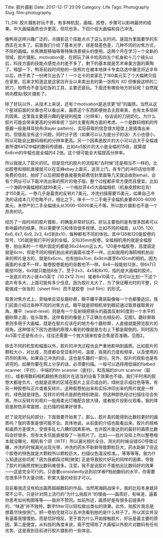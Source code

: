 Title: 胶片摄影
Date: 2017-12-17 20:09
Category: Life
Tags: Photography
Slug: film-photography

TL;DR: 胶片摄影好玩不贵，有多种机型，画幅，胶卷，步骤可以影响最终的结果。中大画幅画质也许更高，但坑也多。下回介绍大画幅和自己冲洗。

像鸭哥这样兴趣广泛的，点摄影这个技能点点了这么长时间，是因为里面要学的东西实在太多了。前面我们介绍了基本光学，球差彗差色差，几种不同的对焦方式，不同的画幅，长焦微距移轴等等特殊场景镜头的使用。这两个月在学习一个全新的领域，胶片摄影。motivation是，在把玩了徕卡哈苏四五个机身和十几个镜头以后，科技方面的技能点感觉点的差不多了，剩下的基本就是艺术审美方面的熏陶了。嘚瑟一下，鸭哥前段时间拍的一张照片在被本地徕卡专卖店选中展览将近半年以后，终于卖了一份拷贝出去了！一个北卡的卖家花了160美元买了个大幅拷贝挂在家里。后来才知道这是这家店开业以来卖出去的第一张照片 XD 但像我这样的二把刀，拍照也不是当吃饭的工具，主要还是玩。下面还有哪些地方好玩呢？自然就转向模拟/胶片摄影了。

除了好玩以外，从技术上来说，还有个motivation是追求更“好”的画质。当然从这个星球前面的文章也可以看出来，画质这个东西即便抛去主观审美，也有太多琐碎的因素。这里我主要感兴趣的是锐利程度（分辨率），俗话说的刀锐奶化。为什么胶片可能会带来更高的分辨率呢？当时主要有两方面的考虑。一个是数码相机的传感器一般是拜耳排布(Bayer pattern)，实际获取的信息很大程度上是插值出来的。但银盐没有这个问题，同时分子团（如果可以认为是分子的话）大小也很小，所以可能会比数码相机的分辨率更高。另一个因素是胶片的大小可以远大于全幅或者所谓645Z中幅的数码传感器，比如4x5胶片的大小是全幅的15倍，就算是6x6cm的中幅也是全幅的4.2倍。这个很可能会大幅提高分辨率。

所以我就入了胶片的坑。但是现代的胶片的流程和“古时候”还是相当不一样的。比如胶卷和相机直接就可以在亚麻ebay上面买，送货上门。有专门的冲印店给你寄免费的信封。拍好了以后把胶卷直接塞免邮费信封里面等几天就会收到email，会有个网址可以下载冲洗出来的照片的电子版。整个过程都非常方便而且便宜。比如一个海鸥中画幅相机就99美元，一个格拉菲4x5大画幅相机（机身皮腔和后背）才150美元。一卷几乎是最贵的反转片7美元，冲洗扫描需要15美元，如果自己冲洗的话成本几可忽略不计。相比之下，徕卡一个二手电子全幅机身要4000-6000美元，未停产的二手全幅镜头从3000-10000美元不等。所以胶片摄影也不是一个昂贵的坑。

经历了一段时间的胶片摄影，的确是非常好玩的。好玩主要指的是有很多因素可以影响最终的结果，所以需要学习和体验很多规律。比如不同的幅面，从135, 120, 6x6, 6x7, 6x9, 2x3, 4x5到8x10，每种都有不同的体验。其中135和120是胶卷的型号，135就是我们平时说的全幅，又叫35mm胶卷。全幅相机用的就是全幅胶卷，拍出来的一个相片固定的都是36x24mm这么大。120是中幅胶卷，高度固定就是6cm，但是不同的相机拍出来的画面长度不一样。比如我用的海鸥相机拍出来的照片是方的，就是6x6cm。也有拍6x7cm, 6x9cm甚至6x12cm的相机。因为画面的长度不一样，每卷胶卷能拍的张数也不一样。6x6一般能拍12张，但6x7只能拍10张，6x9就只能拍8张了。至于2x3，4x5和8x10，指的是大画幅的胶片。一张底片的大小是4x5英寸（10.2x12.7cm）或者8x10英寸。你可以比划一下这个底片有多大，上面可能有多少信息。因为胶片太大了，为了保证曝光时的平整，只能做成一张张的（sheet film）而不是胶卷（roll film）的形式。

取景对焦方式上，旁轴单反双反磨砂屏，眼平腰平黄斑裂像每一个也都要适应。我们前面介绍过各种不同的对焦方式。眼平就是把相机举到眼前通过取景器取景对角。腰平（waist-level）则是有一个反射镜把镜头的画面反射90度到一个水平的磨砂屏上面，低头取景。这样看到的像是上下正确左右相反的，见图1。磨砂屏取景则多用于大画幅，就是在胶片应该在的地方有个磨砂屏，人直接就能预览胶片的视角。这种情况下因为透镜的原理人看到的像就是左右上下都是颠倒的。同时因为4x5英寸还是有点小，往往还需要一个放大镜来检查合焦是否准确。见图2。

除去不同的机型和幅面以外，胶片的冲洗过程也会严重地影响到画质。比如胶片的颗粒大小，对比度，亮度都会受显影时间，温度，摇晃的力度和频率，以及使用的药剂的影响。如果自己冲洗的话，这也是乐趣的一部分。另外，胶片的观影也是有讲究的。如果你要在网上分享的话，必须要扫描。一般可以选择用低端的flatbed scanner（平扫），中端的film scanner（底扫），和高端的drum scanner（鼓扫）。或者用数码相机翻拍黑白胶片在适当的设备下效果也不错。我们平时用的胶卷大都是负片，也就是说黑的区域在胶片上显示成白的，绿树显示成红色等等。有另一种胶卷叫正片或者反转片。这种胶卷拍出来和实际冲印出来的照片就是一样的，绿色就是绿色。反转片的特点是颜色特别艳丽，但这种颜色经过扫描往往会失真。所以反转片的观片一般用柔光灯箱配合放大镜，或者胶片投影仪观看。我的体验是颜色非常震撼，比扫描的结果好很多。

好了说完好玩的部分，下面我要开始黑了。那么，胶片真的能得到比数码更好的画质吗？我的答案是很可能不会。具体地说，从前面的介绍也能看出来，胶片的规格和画质方差很大，受很多乱七八糟的因素影响。也许胶片能达到的最好的画质比数码会好很多，但有太多坑能直接毁了一张照片了。比如——挂片没挂上所以整卷根本就没曝光，相机有个洞（WTF）所以漏光相片全白，测光的时候设错ISO导致过曝，冲洗的时候漏光出现光带，冲洗的药水不新鲜导致颗粒巨大，药水新鲜了但这个胶卷的特色就是大颗粒所以颗粒巨大，扫描仪色温没校准。。等等等等。我为什么知道这些坑呢？因为我都踩过啊[微笑] 正是导致胶片好玩的同样的因素，导致了胶片的画质控制比数码难很多。注意，我不是说胶片不能拍出比数码好的效果——这是完全可行的。只是要consistently达到初学者P档拍数码的水平，你需要在很多环节大量训练，积累大量的经验才可以。

目前看我还没有拍出画质超越数码的作品。当然用海鸥战徕卡，我的比较本身就非常不公平。只是针对网上流行的“为什么拍胶片”的理由——画质好，有味道，逼着你思考如何构图等等——我并不赞同。如前所述，画质好是有很多前提条件的。“味道”并不独特，数字filter可以轻松做出类似的效果。此外，拍胶片我总是想着尽快按快门，把一卷拍完就可以去冲洗看到拍的是什么样子了。所以其实并没有逼着我慢慢拍，而是恰好相反。至于我为什么开始接触胶片，好玩是最主要的原因，第二是便宜。从科技的角度来说，我不觉得除了大画幅以外胶片对数码有任何优势。这是我到目前进行胶片摄影的一些体会。
